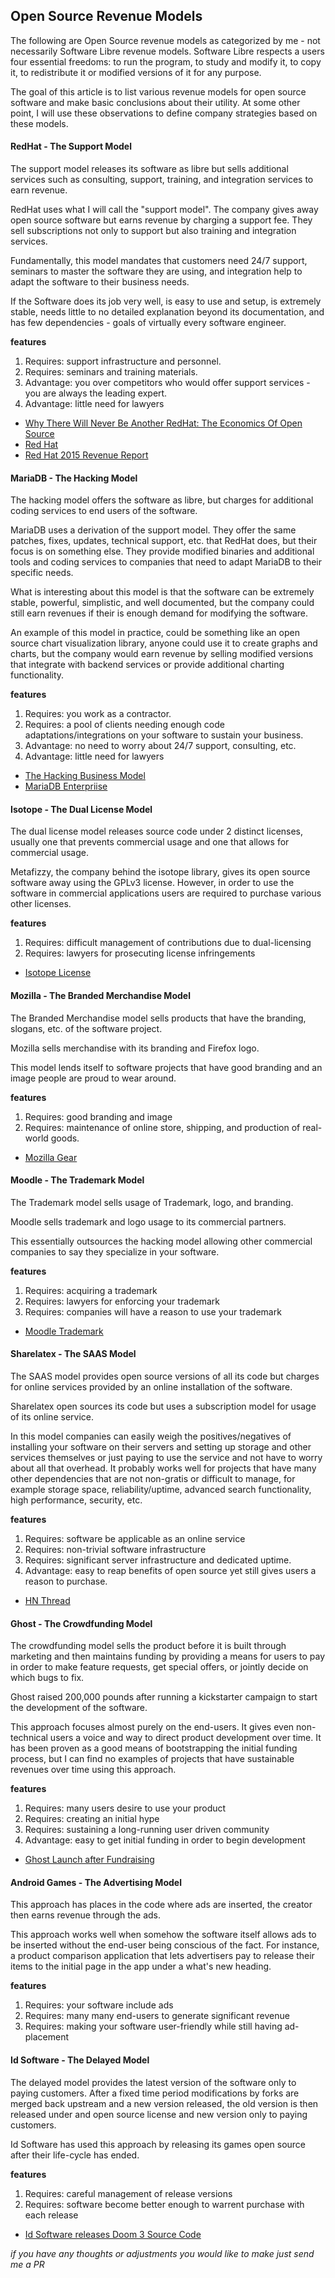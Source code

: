 ## Open Source Revenue Models

The following are Open Source revenue models as categorized by me - not necessarily Software Libre revenue models. Software Libre respects a users four essential freedoms: to run the program, to study and modify it, to copy it, to redistribute it or modified versions of it for any purpose.

The goal of this article is to list various revenue models for open source software and make basic conclusions about their utility. At some other point, I will use these observations to define company strategies based on these models.

#### RedHat - The Support Model

The support model releases its software as libre but sells additional services such as consulting, support, training, and integration services to earn revenue.

RedHat uses what I will call the "support model". The company gives away open source software but earns revenue by charging a support fee. They sell subscriptions not only to support but also training and integration services.

Fundamentally, this model mandates that customers need 24/7 support, seminars to master the software they are using, and integration help to adapt the software to their business needs. 

If the Software does its job very well, is easy to use and setup, is extremely stable, needs little to no detailed explanation beyond its documentation, and has few dependencies - goals of virtually every software engineer.

**features**

1. Requires: support infrastructure and personnel.
2. Requires: seminars and training materials.
3. Advantage: you over competitors who would offer support services - you are always the leading expert.
4. Advantage: little need for lawyers

* [Why There Will Never Be Another RedHat: The Economics Of Open Source](http://techcrunch.com/2014/02/13/please-dont-tell-me-you-want-to-be-the-next-red-hat/)
* [Red Hat](http://en.wikipedia.org/wiki/Red_Hat)
* [Red Hat 2015 Revenue Report](https://www.redhat.com/de/about/press-releases/red-hat-reports-fourth-quarter-and-fiscal-year-2014-results)

#### MariaDB - The Hacking Model

The hacking model offers the software as libre, but charges for additional coding services to end users of the software.

MariaDB uses a derivation of the support model. They offer the same patches, fixes, updates, technical support, etc. that RedHat does, but their focus is on something else. They provide modified binaries and additional tools and coding services to companies that need to adapt MariaDB to their specific needs.

What is interesting about this model is that the software can be extremely stable, powerful, simplistic, and well documented, but the company could still earn revenues if their is enough demand for modifying the software.

An example of this model in practice, could be something like an open source chart visualization library, anyone could use it to create graphs and charts, but the company would earn revenue by selling modified versions that integrate with backend services or provide additional charting functionality.

**features**

1. Requires: you work as a contractor.
2. Requires: a pool of clients needing enough code adaptations/integrations on your software to sustain your business.
3. Advantage: no need to worry about 24/7 support, consulting, etc.
4. Advantage: little need for lawyers

* [The Hacking Business Model](http://www.forbes.com/sites/reuvencohen/2012/07/25/the-hacking-business-model/) 
* [MariaDB Enterpriise](https://mariadb.com/products/mariadb-enterprise)

#### Isotope - The Dual License Model

The dual license model releases source code under 2 distinct licenses, usually one that prevents commercial usage and one that allows for commercial usage.

Metafizzy, the company behind the isotope library, gives its open source software away using the GPLv3 license. However, in order to use the software in commercial applications users are required to purchase various other licenses.

**features**

1. Requires: difficult management of contributions due to dual-licensing
2. Requires: lawyers for prosecuting license infringements

* [Isotope License](http://isotope.metafizzy.co/license.html#isotope-commercial-license-agreement)

#### Mozilla - The Branded Merchandise Model

The Branded Merchandise model sells products that have the branding, slogans, etc. of the software project.

Mozilla sells merchandise with its branding and Firefox logo.

This model lends itself to software projects that have good branding and an image people are proud to wear around.

**features**

1. Requires: good branding and image
2. Requires: maintenance of online store, shipping, and production of real-world goods.

* [Mozilla Gear](https://gear.mozilla.org/)

#### Moodle - The Trademark Model

The Trademark model sells usage of Trademark, logo, and branding.

Moodle sells trademark and logo usage to its commercial partners.

This essentially outsources the hacking model allowing other commercial companies to say they specialize in your software.

**features**

1. Requires: acquiring a trademark 
2. Requires: lawyers for enforcing your trademark
3. Requires: companies will have a reason to use your trademark

* [Moodle Trademark](https://moodle.com/trademarks/)

#### Sharelatex - The SAAS Model

The SAAS model provides open source versions of all its code but charges for online services provided by an online installation of the software.

Sharelatex open sources its code but uses a subscription model for usage of its online service.

In this model companies can easily weigh the positives/negatives of installing your software on their servers and setting up storage and other services themselves or just paying to use the service and not have to worry about all that overhead. It probably works well for projects that have many other dependencies that are not non-gratis or difficult to manage, for example storage space, reliability/uptime, advanced search functionality, high performance, security, etc.

**features**

1. Requires: software be applicable as an online service
2. Requires: non-trivial software infrastructure
3. Requires: significant server infrastructure and dedicated uptime.
4. Advantage: easy to reap benefits of open source yet still gives users a reason to purchase.

* [HN Thread](https://news.ycombinator.com/item?id=8965701)

#### Ghost - The Crowdfunding Model

The crowdfunding model sells the product before it is built through marketing and then maintains funding by providing a means for users to pay in order to make feature requests, get special offers, or jointly decide on which bugs to fix.

Ghost raised 200,000 pounds after running a kickstarter campaign to start the development of the software.

This approach focuses almost purely on the end-users. It gives even non-technical users a voice and way to direct product development over time. It has been proven as a good means of bootstrapping the initial funding process, but I can find no examples of projects that have sustainable revenues over time using this approach.

**features**

1. Requires: many users desire to use your product
2. Requires: creating an initial hype
3. Requires: sustaining a long-running user driven community
4. Advantage: easy to get initial funding in order to begin development

* [Ghost Launch after Fundraising](http://www.crowdfundinsider.com/2013/10/24545-bitnami-ghost-blogging-platform-announces-launch-after-raising-funds-on-kickstarter/)

#### Android Games - The Advertising Model

This approach has places in the code where ads are inserted, the creator then earns revenue through the ads.

This approach works well when somehow the software itself allows ads to be inserted without the end-user being conscious of the fact. For instance, a product comparison application that lets advertisers pay to release their items to the initial page in the app under a what's new heading.

**features**

1. Requires: your software include ads
2. Requires: many many end-users to generate significant revenue
3. Requires: making your software user-friendly while still having ad-placement


#### Id Software - The Delayed Model

The delayed model provides the latest version of the software only to paying customers. After a fixed time period modifications by forks are merged back upstream and a new version released, the old version is then released under and open source license and new version only to paying customers.

Id Software has used this approach by releasing its games open source after their life-cycle has ended.

**features**

1. Requires: careful management of release versions
2. Requires: software become better enough to warrent purchase with each release

* [Id Software releases Doom 3 Source Code](http://web.archive.org/web/20131208041324/http://www.h-online.com/open/news/item/id-Software-releases-Doom-3-source-code-1383572.html)


*if you have any thoughts or adjustments you would like to make just send me a PR*
